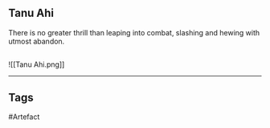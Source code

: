 ## Tanu Ahi
There is no greater thrill than leaping into combat,
slashing and hewing with utmost abandon.
## 
![[Tanu Ahi.png]]

---
## Tags
#Artefact